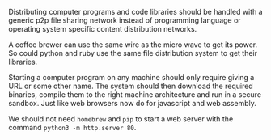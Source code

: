 Distributing computer programs and code libraries should be handled with a generic p2p file sharing network instead of programming language or operating system specific content distribution networks.

A coffee brewer can use the same wire as the micro wave to get its power. So could python and ruby use the same file distribution system to get their libraries.

Starting a computer program on any machine should only require giving a URL or some other name. The system should then download the required binaries, compile them to the right machine architecture and run in a secure sandbox. Just like web browsers now do for javascript and web assembly.

We should not need `homebrew` and `pip` to start a web server with the command `python3 -m http.server 80`.